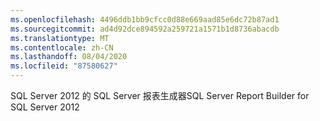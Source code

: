 ```yaml
---
ms.openlocfilehash: 4496ddb1bb9cfcc0d88e669aad85e6dc72b87ad1
ms.sourcegitcommit: ad4d92dce894592a259721a1571b1d8736abacdb
ms.translationtype: MT
ms.contentlocale: zh-CN
ms.lasthandoff: 08/04/2020
ms.locfileid: "87580627"
---
```

<span data-ttu-id="c765a-101">SQL Server 2012 的 SQL Server 报表生成器</span><span class="sxs-lookup"><span data-stu-id="c765a-101">SQL Server Report Builder for SQL Server 2012</span></span>
